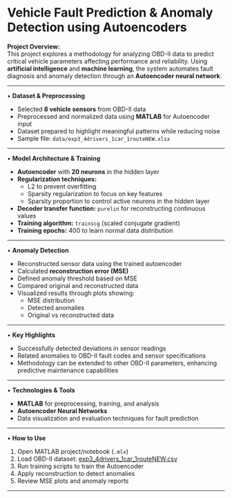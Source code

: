 
# Vehicle Fault Prediction & Anomaly Detection using Autoencoders

**Project Overview:**  
This project explores a methodology for analyzing OBD-II data to predict critical vehicle parameters affecting performance and reliability. Using **artificial intelligence** and **machine learning**, the system automates fault diagnosis and anomaly detection through an **Autoencoder neural network**.

---

• **Dataset & Preprocessing**
- Selected **8 vehicle sensors** from OBD-II data  
- Preprocessed and normalized data using **MATLAB** for Autoencoder input  
- Dataset prepared to highlight meaningful patterns while reducing noise
- Sample file: `data/exp3_4drivers_1car_1routeNEW.xlsx`

---

• **Model Architecture & Training**
- **Autoencoder** with **20 neurons** in the hidden layer  
- **Regularization techniques:**  
  - L2 to prevent overfitting  
  - Sparsity regularization to focus on key features  
  - Sparsity proportion to control active neurons in the hidden layer  
- **Decoder transfer function:** `purelin` for reconstructing continuous values  
- **Training algorithm:** `trainscg` (scaled conjugate gradient)  
- **Training epochs:** 400 to learn normal data distribution  

---

• **Anomaly Detection**
- Reconstructed sensor data using the trained autoencoder  
- Calculated **reconstruction error (MSE)**  
- Defined anomaly threshold based on MSE  
- Compared original and reconstructed data  
- Visualized results through plots showing:  
  - MSE distribution  
  - Detected anomalies  
  - Original vs reconstructed data  

---

• **Key Highlights**
- Successfully detected deviations in sensor readings  
- Related anomalies to OBD-II fault codes and sensor specifications  
- Methodology can be extended to other OBD-II parameters, enhancing predictive maintenance capabilities

---

• **Technologies & Tools**
- **MATLAB** for preprocessing, training, and analysis  
- **Autoencoder Neural Networks**  
- Data visualization and evaluation techniques for fault prediction

---

• **How to Use**
1. Open MATLAB project/notebook (`.mlx`)  
2. Load OBD-II dataset: [exp3_4drivers_1car_1routeNEW.csv](ML-portfolio/exp3_4drivers_1car_1routeNEW.csv)
3. Run training scripts to train the Autoencoder  
4. Apply reconstruction to detect anomalies  
5. Review MSE plots and anomaly reports

---

